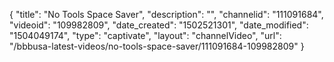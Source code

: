 {
    "title": "No Tools Space Saver",
    "description": "",
    "channelid": "111091684",
    "videoid": "109982809",
    "date_created": "1502521301",
    "date_modified": "1504049174",
    "type": "captivate",
    "layout": "channelVideo",
    "url": "\/bbbusa-latest-videos\/no-tools-space-saver\/111091684-109982809"
}